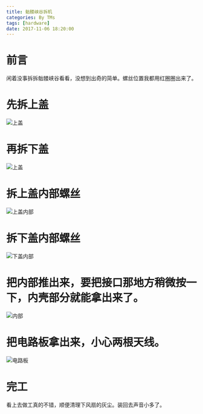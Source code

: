 ```yaml
---
title: 骷髅峡谷拆机
categories: By TMs
tags: [hardware]
date: 2017-11-06 18:20:00
---
```


# 前言
闲着没事拆拆骷髅峡谷看看，没想到出奇的简单。螺丝位置我都用红圈圈出来了。

# 先拆上盖
![上盖][1]

# 再拆下盖
![上盖][2]

# 拆上盖内部螺丝
![上盖内部][3]

# 拆下盖内部螺丝
![下盖内部][4]

# 把内部推出来，要把接口那地方稍微按一下，内壳部分就能拿出来了。
![内部][5]

# 把电路板拿出来，小心两根天线。
![电路板][6]

# 完工
看上去做工真的不错，顺便清理下风扇的灰尘。装回去声音小多了。

  [1]: http://cdn.tms.im/article/20171106/1.jpg
  [2]: http://cdn.tms.im/article/20171106/2.jpg
  [3]: http://cdn.tms.im/article/20171106/3.jpg
  [4]: http://cdn.tms.im/article/20171106/4.jpg
  [5]: http://cdn.tms.im/article/20171106/5.jpg
  [6]: http://cdn.tms.im/article/20171106/6.jpg